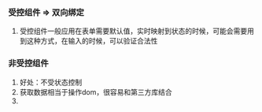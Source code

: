 ### 受控组件 =>  双向绑定
1. 受控组件一般应用在表单需要默认值，实时映射到状态的时候，可能会需要用到这种方式，在输入的时候，可以验证合法性


### 非受控组件 
1. 好处：不受状态控制
2. 获取数据相当于操作dom，很容易和第三方库结合
3. 


